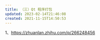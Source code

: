 ```yaml
---
title: （三）Qt 程序打包
updated: 2023-02-14T21:46:08
created: 2021-11-15T14:50:53
---
```


1、https://zhuanlan.zhihu.com/p/266248456
